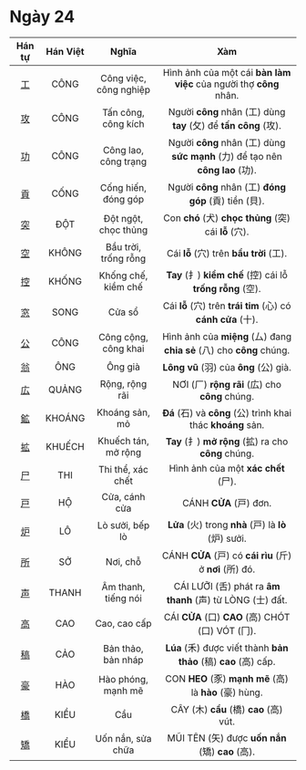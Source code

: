 # Ngày 24

| Hán tự | Hán Việt | Nghĩa | Xàm |
| :---: | :---: | :---: | :---: |
| [<span class="stroke-order">工</span>](https://mazii.net/vi-VN/search/kanji/javi/%E5%B7%A5) | CÔNG | Công việc, công nghiệp | Hình ảnh của một cái **bàn làm việc** của người thợ **công** nhân. |
| [<span class="stroke-order">攻</span>](https://mazii.net/vi-VN/search/kanji/javi/%E6%94%BB) | CÔNG | Tấn công, công kích | Người **công** nhân (工) dùng **tay** (攵) để **tấn công** (攻). |
| [<span class="stroke-order">功</span>](https://mazii.net/vi-VN/search/kanji/javi/%E5%8A%9F) | CÔNG | Công lao, công trạng | Người **công** nhân (工) dùng **sức mạnh** (力) để tạo nên **công lao** (功). |
| [<span class="stroke-order">貢</span>](https://mazii.net/vi-VN/search/kanji/javi/%E8%B2%A2) | CỐNG | Cống hiến, đóng góp | Người **công** nhân (工) **đóng góp** (貢) tiền (貝). |
| [<span class="stroke-order">突</span>](https://mazii.net/vi-VN/search/kanji/javi/%E7%AA%81) | ĐỘT | Đột ngột, chọc thủng | Con **chó** (犬) **chọc thủng** (突) cái **lỗ** (穴). |
| [<span class="stroke-order">空</span>](https://mazii.net/vi-VN/search/kanji/javi/%E7%A9%BA) | KHÔNG | Bầu trời, trống rỗng | Cái **lỗ** (穴) trên **bầu trời** (工). |
| [<span class="stroke-order">控</span>](https://mazii.net/vi-VN/search/kanji/javi/%E6%8E%A7) | KHỐNG | Khống chế, kiềm chế | **Tay** (扌) **kiềm chế** (控) cái lỗ **trống rỗng** (空). |
| [<span class="stroke-order">窓</span>](https://mazii.net/vi-VN/search/kanji/javi/%E7%AA%93) | SONG | Cửa sổ | Cái **lỗ** (穴) trên **trái tim** (心) có **cánh cửa** (十). |
| [<span class="stroke-order">公</span>](https://mazii.net/vi-VN/search/kanji/javi/%E5%85%AC) | CÔNG | Công cộng, công khai | Hình ảnh của **miệng** (厶) đang **chia sẻ** (八) cho **công** chúng. |
| [<span class="stroke-order">翁</span>](https://mazii.net/vi-VN/search/kanji/javi/%E7%BF%81) | ÔNG | Ông già | **Lông vũ** (羽) của **ông** (公) già. |
| [<span class="stroke-order">広</span>](https://mazii.net/vi-VN/search/kanji/javi/%E5%BA%83) | QUẢNG | Rộng, rộng rãi | NƠI (厂) **rộng rãi** (広) cho **công** chúng. |
| [<span class="stroke-order">鉱</span>](https://mazii.net/vi-VN/search/kanji/javi/%E9%89%B1) | KHOÁNG | Khoáng sản, mỏ | **Đá** (石) và **công** (公) trình khai thác **khoáng** sản. |
| [<span class="stroke-order">拡</span>](https://mazii.net/vi-VN/search/kanji/javi/%E6%8B%A1) | KHUẾCH | Khuếch tán, mở rộng | **Tay** (扌) **mở rộng** (拡) ra cho **công** chúng. |
| [<span class="stroke-order">尸</span>](https://mazii.net/vi-VN/search/kanji/javi/%E5%B0%B8) | THI | Thi thể, xác chết | Hình ảnh của một **xác chết** (尸). |
| [<span class="stroke-order">戸</span>](https://mazii.net/vi-VN/search/kanji/javi/%E6%88%B8) | HỘ | Cửa, cánh cửa | CÁNH **CỬA** (戸) đơn. |
| [<span class="stroke-order">炉</span>](https://mazii.net/vi-VN/search/kanji/javi/%E7%82%89) | LÔ | Lò sưởi, bếp lò | **Lửa** (火) trong **nhà** (戸) là **lò** (炉) sưởi. |
| [<span class="stroke-order">所</span>](https://mazii.net/vi-VN/search/kanji/javi/%E6%89%80) | SỞ | Nơi, chỗ | CÁNH **CỬA** (戸) có **cái rìu** (斤) ở **nơi** (所) đó. |
| [<span class="stroke-order">声</span>](https://mazii.net/vi-VN/search/kanji/javi/%E5%A3%B0) | THANH | Âm thanh, tiếng nói | CÁI LƯỠI (舌) phát ra **âm thanh** (声) từ LÒNG (士) đất. |
| [<span class="stroke-order">高</span>](https://mazii.net/vi-VN/search/kanji/javi/%E9%AB%98) | CAO | Cao, cao cấp | CÁI **CỬA** (口) **CAO** (高) CHÓT (口) VÓT (冂). |
| [<span class="stroke-order">稿</span>](https://mazii.net/vi-VN/search/kanji/javi/%E7%A8%BF) | CẢO | Bản thảo, bản nháp | **Lúa** (禾) được viết thành **bản thảo** (稿) **cao** (高) cấp. |
| [<span class="stroke-order">豪</span>](https://mazii.net/vi-VN/search/kanji/javi/%E8%B1%AA) | HÀO | Hào phóng, mạnh mẽ | CON **HEO** (豕) **mạnh mẽ** (高) là **hào** (豪) hùng. |
| [<span class="stroke-order">橋</span>](https://mazii.net/vi-VN/search/kanji/javi/%E6%A9%8B) | KIỀU | Cầu | CÂY (木) **cầu** (橋) **cao** (高) vút. |
| [<span class="stroke-order">矯</span>](https://mazii.net/vi-VN/search/kanji/javi/%E7%9F%AF) | KIỂU | Uốn nắn, sửa chữa | MŨI TÊN (矢) được **uốn nắn** (矯) **cao** (高). |
